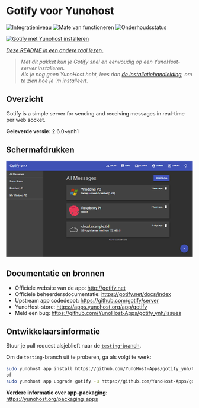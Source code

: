 <!--
NB: Deze README is automatisch gegenereerd door <https://github.com/YunoHost/apps/tree/master/tools/readme_generator>
Hij mag NIET handmatig aangepast worden.
-->

# Gotify voor Yunohost

[![Integratieniveau](https://dash.yunohost.org/integration/gotify.svg)](https://ci-apps.yunohost.org/ci/apps/gotify/) ![Mate van functioneren](https://ci-apps.yunohost.org/ci/badges/gotify.status.svg) ![Onderhoudsstatus](https://ci-apps.yunohost.org/ci/badges/gotify.maintain.svg)

[![Gotify met Yunohost installeren](https://install-app.yunohost.org/install-with-yunohost.svg)](https://install-app.yunohost.org/?app=gotify)

*[Deze README in een andere taal lezen.](./ALL_README.md)*

> *Met dit pakket kun je Gotify snel en eenvoudig op een YunoHost-server installeren.*  
> *Als je nog geen YunoHost hebt, lees dan [de installatiehandleiding](https://yunohost.org/install), om te zien hoe je 'm installeert.*

## Overzicht

Gotify is a simple server for sending and receiving messages in real-time per web socket.


**Geleverde versie:** 2.6.0~ynh1

## Schermafdrukken

![Schermafdrukken van Gotify](./doc/screenshots/ui.png)

## Documentatie en bronnen

- Officiele website van de app: <http://gotify.net>
- Officiele beheerdersdocumentatie: <https://gotify.net/docs/index>
- Upstream app codedepot: <https://github.com/gotify/server>
- YunoHost-store: <https://apps.yunohost.org/app/gotify>
- Meld een bug: <https://github.com/YunoHost-Apps/gotify_ynh/issues>

## Ontwikkelaarsinformatie

Stuur je pull request alsjeblieft naar de [`testing`-branch](https://github.com/YunoHost-Apps/gotify_ynh/tree/testing).

Om de `testing`-branch uit te proberen, ga als volgt te werk:

```bash
sudo yunohost app install https://github.com/YunoHost-Apps/gotify_ynh/tree/testing --debug
of
sudo yunohost app upgrade gotify -u https://github.com/YunoHost-Apps/gotify_ynh/tree/testing --debug
```

**Verdere informatie over app-packaging:** <https://yunohost.org/packaging_apps>
